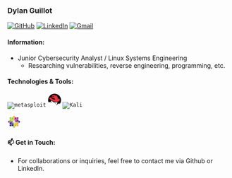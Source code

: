 ### Dylan Guillot

<div align="left">
  
[![GitHub](https://img.shields.io/badge/-GitHub-181717?style=flat-square&logo=GitHub&logoColor=white)](https://github.com/piqle)
[![LinkedIn](https://img.shields.io/badge/-LinkedIn-0077B5?style=flat-square&logo=LinkedIn&logoColor=white)](https://www.linkedin.com/in/dylanmguillot/)
[![Gmail](https://img.shields.io/badge/-Gmail-D14836?style=flat-square&logo=Gmail&logoColor=white)](mailto:piqle504@gmail.com)
</div>


#### Information:
- Junior Cybersecurity Analyst / Linux Systems Engineering
  - Researching vulnerabilities, reverse engineering, programming, etc.



#### Technologies & Tools:
<p align="left">
<code><img height="30" src="https://raw.githubusercontent.com/PapirusDevelopmentTeam/papirus-icon-theme/7e7e9d967c9e5606701cb4b0e80eec16e368a778/Papirus/64x64/apps/metasploit.svg" alt="metasploit"></code>
<code><img height="30" src="https://raw.githubusercontent.com/devicons/devicon/master/icons/redhat/redhat-original.svg" alt="RHL"></code>
<code><img height="30" src="https://raw.githubusercontent.com/vinceliuice/Fluent-icon-theme/972cffe50add5fa9474374b3b4d575244be63ff0/src/scalable/apps/distributor-logo-kali.svg" alt="Kali"></code>
</p>
<code><img height="30" src="https://raw.githubusercontent.com/gilbarbara/logos/main/logos/centos-icon.svg" alt="centos"></code>
</p>

#### 📫 Get in Touch:
- For collaborations or inquiries, feel free to contact me via Github or LinkedIn.
